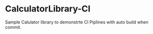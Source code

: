# CalculatorLibrary-CI
Sample Calulator library to demonstrte CI Piplines with auto build when commit.
